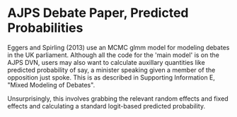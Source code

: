 # AJPS Debate Paper, Predicted Probabilities

Eggers and Spirling (2013) use an MCMC glmm model for modeling debates in the UK parliament.  Although all the code for the 'main model' is on the AJPS DVN, users may also want to calculate auxillary quantities like predicted probability of say, a minister speaking given a member of the opposition just spoke.  This is as described in Supporting Information E, "Mixed Modeling of Debates".


Unsurprisingly, this involves grabbing the relevant random effects and fixed effects and calculating a standard logit-based predicted probability.
